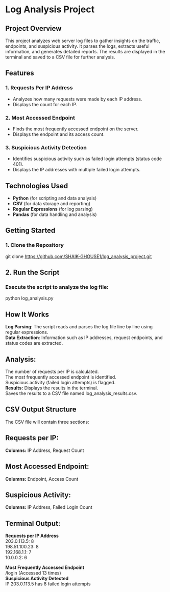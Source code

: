 # **Log Analysis Project**

## **Project Overview**
This project analyzes web server log files to gather insights on the traffic, endpoints, and suspicious activity. It parses the logs, extracts useful information, and generates detailed reports. The results are displayed in the terminal and saved to a CSV file for further analysis.

## **Features**
### **1. Requests Per IP Address**
- Analyzes how many requests were made by each IP address.
- Displays the count for each IP.

### **2. Most Accessed Endpoint**
- Finds the most frequently accessed endpoint on the server.
- Displays the endpoint and its access count.

### **3. Suspicious Activity Detection**
- Identifies suspicious activity such as failed login attempts (status code 401).
- Displays the IP addresses with multiple failed login attempts.

## **Technologies Used**
- **Python** (for scripting and data analysis)
- **CSV** (for data storage and reporting)
- **Regular Expressions** (for log parsing)
- **Pandas** (for data handling and analysis)

## **Getting Started**
### **1. Clone the Repository**
git clone https://github.com/SHAIK-GHOUSE1/log_analysis_project.git
## **2. Run the Script**
### Execute the script to analyze the log file:
python log_analysis.py

## **How It Works**
**Log Parsing**: The script reads and parses the log file line by line using regular expressions.</br>
**Data Extraction**: Information such as IP addresses, request endpoints, and status codes are extracted.
## **Analysis:**
The number of requests per IP is calculated.</br>
The most frequently accessed endpoint is identified.</br>
Suspicious activity (failed login attempts) is flagged.</br>
**Results:**
Displays the results in the terminal.</br>
Saves the results to a CSV file named log_analysis_results.csv.</br>
 ## CSV Output Structure
The CSV file will contain three sections:

## Requests per IP:</br>
**Columns:** IP Address, Request Count
## Most Accessed Endpoint:</br>
**Columns:** Endpoint, Access Count
 ## Suspicious Activity:</br>
**Columns:** IP Address, Failed Login Count</br>

## Terminal Output:</br>
**Requests per IP Address**</br>
203.0.113.5: 8</br>
198.51.100.23: 8</br>
192.168.1.1: 7</br>
10.0.0.2: 6</br>

**Most Frequently Accessed Endpoint**</br>
/login (Accessed 13 times)</br>
**Suspicious Activity Detected**</br>
IP 203.0.113.5 has 8 failed login attempts</br>
